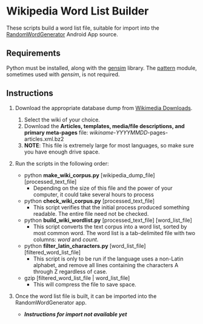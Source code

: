 # Wikipedia Word List Builder

These scripts build a word list file, suitable for import into the [RandomWordGenerator](https://github.com/staceybellerose/RandomWordGenerator) Android App source.

## Requirements

Python must be installed, along with the [gensim](https://github.com/RaRe-Technologies/gensim) library. The [pattern](https://github.com/clips/pattern) module, sometimes used with *gensim*, is not required.

## Instructions

1. Download the appropriate database dump from [Wikimedia Downloads](https://dumps.wikimedia.org/backup-index-bydb.html).

	1. Select the wiki of your choice.
	1. Download the **Articles, templates, media/file descriptions, and primary meta-pages** file: *wikiname*-*YYYYMMDD*-pages-articles.xml.bz2
	1. **NOTE**: This file is extremely large for most languages, so make sure you have enough drive space.

1. Run the scripts in the following order:

	+ python **make\_wiki\_corpus.py** [wikipedia\_dump\_file] [processed\_text\_file]
		+ Depending on the size of this file and the power of your computer, it could take several hours to process
	+ python **check\_wiki\_corpus.py** [processed\_text\_file]
		+ This script verifies that the initial process produced something readable. The entire file need not be checked.
	+ python **build\_wiki\_wordlist.py** [processed\_text\_file] [word\_list\_file]
		+ This script converts the text corpus into a word list, sorted by most common word. The word list is a tab-delimited file with two columns: *word* and *count*.
	+ python **filter\_latin\_characters.py** [word\_list\_file] [filtered\_word\_list\_file]
		+ This script is only to be run if the language uses a non-Latin alphabet, and remove all lines containing the characters A through Z regardless of case.
	+ gzip [filtered\_word\_list\_file | word\_list\_file]
		+ This will compress the file to save space.

1. Once the word list file is built, it can be imported into the RandomWordGenerator app.
	+ ***Instructions for import not available yet***
